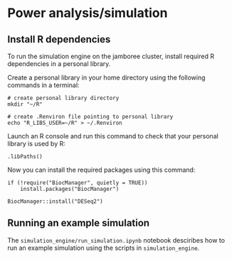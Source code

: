 # Power analysis/simulation

## Install R dependencies
To run the simulation engine on the jamboree cluster, install required R dependencies in a personal library.

Create a personal library in your home directory using the following commands in a terminal:
```
# create personal library directory
mkdir "~/R"

# create .Renviron file pointing to personal library
echo "R_LIBS_USER=~/R" > ~/.Renviron
```

Launch an R console and run this command to check that your personal library is used by R:
```
.libPaths()
```

Now you can install the required packages using this command:
```
if (!require("BiocManager", quietly = TRUE))
    install.packages("BiocManager")

BiocManager::install("DESeq2")
```

## Running an example simulation
The `simulation_engine/run_simulation.ipynb` notebook desciribes how to run an example simulation using the scripts in `simulation_engine`.
